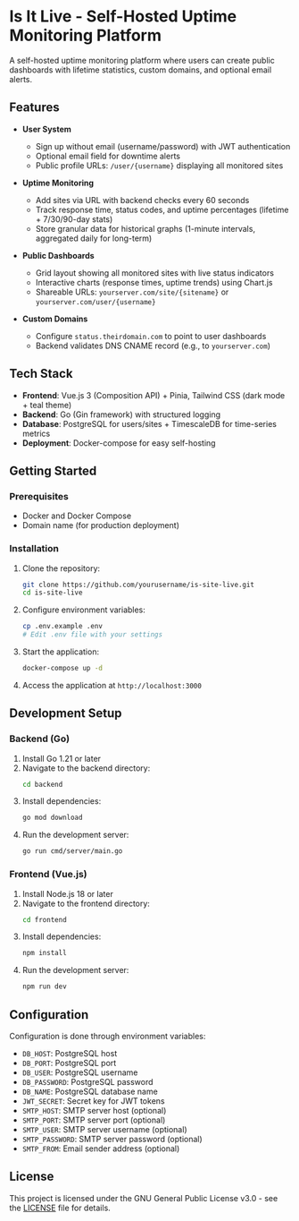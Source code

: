 # Is It Live - Self-Hosted Uptime Monitoring Platform

A self-hosted uptime monitoring platform where users can create public dashboards with lifetime statistics, custom domains, and optional email alerts.

## Features

- **User System**
  - Sign up without email (username/password) with JWT authentication
  - Optional email field for downtime alerts
  - Public profile URLs: `/user/{username}` displaying all monitored sites

- **Uptime Monitoring**
  - Add sites via URL with backend checks every 60 seconds
  - Track response time, status codes, and uptime percentages (lifetime + 7/30/90-day stats)
  - Store granular data for historical graphs (1-minute intervals, aggregated daily for long-term)

- **Public Dashboards**
  - Grid layout showing all monitored sites with live status indicators
  - Interactive charts (response times, uptime trends) using Chart.js
  - Shareable URLs: `yourserver.com/site/{sitename}` or `yourserver.com/user/{username}`

- **Custom Domains**
  - Configure `status.theirdomain.com` to point to user dashboards
  - Backend validates DNS CNAME record (e.g., to `yourserver.com`)

## Tech Stack

- **Frontend**: Vue.js 3 (Composition API) + Pinia, Tailwind CSS (dark mode + teal theme)
- **Backend**: Go (Gin framework) with structured logging
- **Database**: PostgreSQL for users/sites + TimescaleDB for time-series metrics
- **Deployment**: Docker-compose for easy self-hosting

## Getting Started

### Prerequisites

- Docker and Docker Compose
- Domain name (for production deployment)

### Installation

1. Clone the repository:
   ```bash
   git clone https://github.com/yourusername/is-site-live.git
   cd is-site-live
   ```

2. Configure environment variables:
   ```bash
   cp .env.example .env
   # Edit .env file with your settings
   ```

3. Start the application:
   ```bash
   docker-compose up -d
   ```

4. Access the application at `http://localhost:3000`

## Development Setup

### Backend (Go)

1. Install Go 1.21 or later
2. Navigate to the backend directory:
   ```bash
   cd backend
   ```
3. Install dependencies:
   ```bash
   go mod download
   ```
4. Run the development server:
   ```bash
   go run cmd/server/main.go
   ```

### Frontend (Vue.js)

1. Install Node.js 18 or later
2. Navigate to the frontend directory:
   ```bash
   cd frontend
   ```
3. Install dependencies:
   ```bash
   npm install
   ```
4. Run the development server:
   ```bash
   npm run dev
   ```

## Configuration

Configuration is done through environment variables:

- `DB_HOST`: PostgreSQL host
- `DB_PORT`: PostgreSQL port
- `DB_USER`: PostgreSQL username
- `DB_PASSWORD`: PostgreSQL password
- `DB_NAME`: PostgreSQL database name
- `JWT_SECRET`: Secret key for JWT tokens
- `SMTP_HOST`: SMTP server host (optional)
- `SMTP_PORT`: SMTP server port (optional)
- `SMTP_USER`: SMTP server username (optional)
- `SMTP_PASSWORD`: SMTP server password (optional)
- `SMTP_FROM`: Email sender address (optional)

## License

This project is licensed under the GNU General Public License v3.0 - see the [LICENSE](LICENSE) file for details.

